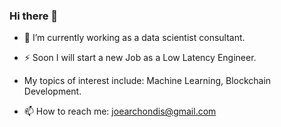### Hi there 👋

<!--
**Arkhamides/Arkhamides** is a ✨ _special_ ✨ repository because its `README.md` (this file) appears on your GitHub profile.

Here are some ideas to get you started:

- 🔭 I’m currently working on ...
- 🌱 I’m currently learning ...
- 👯 I’m looking to collaborate on ...
- 🤔 I’m looking for help with ...
- 💬 Ask me about ...
- 📫 How to reach me: ...
- 😄 Pronouns: ...
- ⚡ Fun fact: ...
-->

- 🔭 I’m currently working as a data scientist consultant.
- ⚡ Soon I will start a new Job as a Low Latency Engineer.
- My topics of interest include: Machine Learning, Blockchain Development.



- 📫 How to reach me: joearchondis@gmail.com
